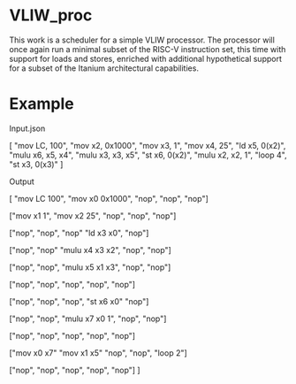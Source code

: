 # VLIW_proc

This work is a scheduler for a simple VLIW processor. The processor will once again run a minimal subset of the RISC-V instruction set, this time with support for loads and stores, enriched with additional hypothetical support for a subset of the Itanium architectural capabilities. 

# Example
Input.json

[
    "mov LC, 100",
    "mov x2, 0x1000",
    "mov x3, 1",
    "mov x4, 25",
    "ld x5, 0(x2)",
    "mulu x6, x5, x4",
    "mulu x3, x3, x5",
    "st x6, 0(x2)",
    "mulu x2, x2, 1",
    "loop 4",
    "st x3, 0(x3)"
]

Output

[
"mov LC 100", "mov x0 0x1000", "nop",            "nop",  "nop"]  

["mov x1 1",  "mov x2 25",      "nop",        "nop",         "nop"]

["nop",           "nop",           "nop"            "ld x3 x0",     "nop"]   

["nop",            "nop"            "mulu x4 x3 x2",  "nop",         "nop"]

["nop",           "nop",           "mulu x5 x1 x3",  "nop",           "nop"]

["nop",           "nop",           "nop",           "nop",           "nop"] 

["nop",           "nop",           "nop",           "st x6 x0"      "nop"] 

["nop",           "nop",           "mulu x7 x0 1",   "nop",           "nop"]  

["nop",           "nop",           "nop",           "nop",           "nop"]

["mov x0 x7"      "mov x1 x5"      "nop",           "nop",           "loop 2"]  

["nop",           "nop",           "nop",           "nop",           "nop"]
]